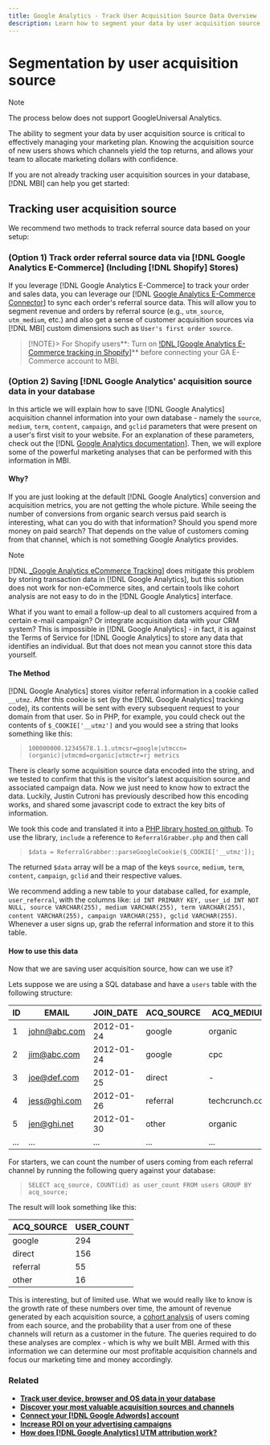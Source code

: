 ```yaml
---
title: Google Analytics - Track User Acquisition Source Data Overview
description: Learn how to segment your data by user acquisition source. 
---
```

# Segmentation by user acquisition source

>[!NOTE]
>
>The process below does not support GoogleUniversal Analytics.

The ability to segment your data by user acquisition source is critical to effectively managing your marketing plan. Knowing the acquisition source of new users shows which channels yield the top returns, and allows your team to allocate marketing dollars with confidence.

If you are not already tracking user acquisition sources in your database, [!DNL MBI] can help you get started:

## Tracking user acquisition source

We recommend two methods to track referral source data based on your setup:

### (Option 1)  Track order referral source data via [!DNL Google Analytics E-Commerce] (Including [!DNL Shopify] Stores)

If you leverage [!DNL Google Analytics E-Commerce] to track your order and sales data, you can leverage our [!DNL [Google Analytics E-Commerce Connector](../importing-data/integrations/google-ecommerce.md)] to sync each order's referral source data. This will allow you to segment revenue and orders by referral source (e.g., `utm_source`, `utm_medium`, etc.) and also get a sense of customer acquisition sources via [!DNL MBI] custom dimensions such as `User's first order source`.

>[!NOTE}>
>For Shopify users**: Turn on [!DNL [Google Analytics E-Commerce tracking in Shopify]](http://docs.shopify.com/manual/settings/general/google-analytics#ecommerce-tracking)** before connecting your GA E-Commerce account to MBI.

### (Option 2) Saving [!DNL Google Analytics' acquisition source data in your database

In this article we will explain how to save [!DNL Google Analytics] acquisition channel information into your own database - namely the `source`, `medium`, `term`, `content`, `campaign`, and `gclid` parameters that were present on a user's first visit to your website. For an explanation of these parameters, check out the [!DNL [Google Analytics documentation](http://support.google.com/analytics/bin/answer.py?hl=en&answer=1191184)]. Then, we will explore some of the powerful marketing analyses that can be performed with this information in MBI.

#### Why?

If you are just looking at the default [!DNL Google Analytics] conversion and acquisition metrics, you are not getting the whole picture. While seeing the number of conversions from organic search versus paid search is interesting, what can you do with that information? Should you spend more money on paid search? That depends on the value of customers coming from that channel, which is not something Google Analytics provides. 

>[!NOTE]
>
>[!DNL [_Google Analytics eCommerce Tracking](https://developers.google.com/analytics/devguides/collection/gajs/gaTrackingEcommerce)] does mitigate this problem by storing transaction data in [!DNL Google Analytics], but this solution does not work for non-eCommerce sites, and certain tools like cohort analysis are not easy to do in the [!DNL Google Analytics] interface.

What if you want to email a follow-up deal to all customers acquired from a certain e-mail campaign? Or integrate acquisition data with your CRM system? This is impossible in [!DNL Google Analytics] - in fact, it is against the Terms of Service for [!DNL Google Analytics] to store any data that identifies an individual.  But that does not mean you cannot store this data yourself.

#### The Method

[!DNL Google Analytics] stores visitor referral information in a cookie called `__utmz`. After this cookie is set (by the [!DNL Google Analytics] tracking code), its contents will be sent with every subsequent request to your domain from that user. So in PHP, for example, you could check out the contents of `$_COOKIE['__utmz']` and you would see a string that looks something like this:

> `100000000.12345678.1.1.utmcsr=google|utmccn=(organic)|utmcmd=organic|utmctr=rj metrics`

There is clearly some acquisition source data encoded into the string, and we tested to confirm that this is the visitor's latest acquisition source and associated campaign data. Now we just need to know how to extract the data. Luckily, Justin Cutroni has previously described how this encoding works, and shared some javascript code to extract the key bits of information.

We took this code and translated it into a [PHP library hosted on github](https://github.com/RJMetrics/referral-grabber-php).   To use the library, `include` a reference to `ReferralGrabber.php` and then call

> `$data = ReferralGrabber::parseGoogleCookie($_COOKIE['__utmz']);`

The returned `$data` array will be a map of the keys `source`, `medium`, `term`, `content`, `campaign`, `gclid` and their respective values.

We recommend adding a new table to your database called, for example, `user_referral`, with the columns like: `id INT PRIMARY KEY, user_id INT NOT NULL, source VARCHAR(255), medium VARCHAR(255), term VARCHAR(255), content VARCHAR(255), campaign VARCHAR(255), gclid VARCHAR(255)`. Whenever a user signs up, grab the referral information and store it to this table.

#### How to use this data

Now that we are saving user acquisition source, how can we use it?

Lets suppose we are using a SQL database and have a `users` table with the following structure:

|ID|EMAIL|JOIN_DATE|ACQ_SOURCE|ACQ_MEDIUM|
|--- |--- |--- |--- |--- |
|1|john@abc.com|2012-01-24|google|organic|
|2|jim@abc.com|2012-01-24|google|cpc|
|3|joe@def.com|2012-01-25|direct|-|
|4|jess@ghi.com|2012-01-26|referral|techcrunch.com|
|5|jen@ghi.net|2012-01-30|other|organic|
|...|...|...|...|...|

For starters, we can count the number of users coming from each referral channel by running the following query against your database:

> `SELECT acq_source, COUNT(id) as user_count FROM users GROUP BY acq_source;`

The result will look something like this:

|ACQ_SOURCE|USER_COUNT|
|--- |--- |
|google|294|
|direct|156|
|referral|55|
|other|16|

This is interesting, but of limited use. What we would really like to know is the growth rate of these numbers over time, the amount of revenue generated by each acquisition source, a [cohort analysis](http://cohortanalysis.com/) of users coming from each source, and the probability that a user from one of these channels will return as a customer in the future. The queries required to do these analyses are complex - which is why we built MBI. Armed with this information we can determine our most profitable acquisition channels and focus our marketing time and money accordingly.

### Related

*   **[Track user device, browser and OS data in your database](https://support.magento.com/hc/en-us/articles/360016732911)**
*   **[Discover your most valuable acquisition sources and channels](../analysis/most-value-source-channel.md)**
*   **[Connect your [!DNL Google Adwords] account](../importing-data/integrations/google-adwords.md)**
*   **[Increase ROI on your advertising campaigns](../analysis/roi-ad-camp.md)**
*   **[How does [!DNL Google Analytics] UTM attribution work?](../analysis/utm-attributes.md)**